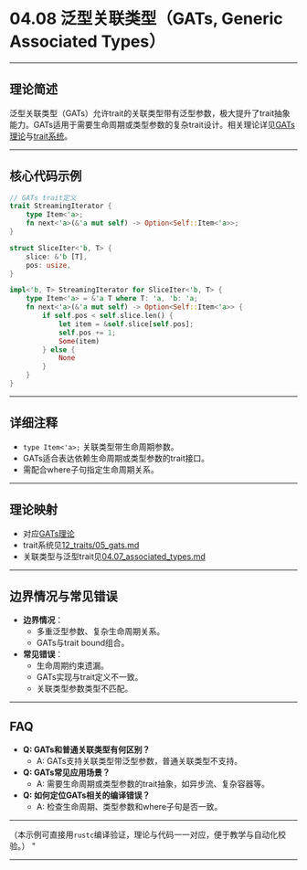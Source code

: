 ﻿# 04.08 泛型关联类型（GATs, Generic Associated Types）

---

## 理论简述

泛型关联类型（GATs）允许trait的关联类型带有泛型参数，极大提升了trait抽象能力。GATs适用于需要生命周期或类型参数的复杂trait设计。相关理论详见[GATs理论](../../04_generics/04_gats.md)与[trait系统](../../12_traits/05_gats.md)。

---

## 核心代码示例

```rust
// GATs trait定义
trait StreamingIterator {
    type Item<'a>;
    fn next<'a>(&'a mut self) -> Option<Self::Item<'a>>;
}

struct SliceIter<'b, T> {
    slice: &'b [T],
    pos: usize,
}

impl<'b, T> StreamingIterator for SliceIter<'b, T> {
    type Item<'a> = &'a T where T: 'a, 'b: 'a;
    fn next<'a>(&'a mut self) -> Option<Self::Item<'a>> {
        if self.pos < self.slice.len() {
            let item = &self.slice[self.pos];
            self.pos += 1;
            Some(item)
        } else {
            None
        }
    }
}
```

---

## 详细注释

- `type Item<'a>;` 关联类型带生命周期参数。
- GATs适合表达依赖生命周期或类型参数的trait接口。
- 需配合where子句指定生命周期关系。

---

## 理论映射

- 对应[GATs理论](../../04_generics/04_gats.md)
- trait系统见[12_traits/05_gats.md](../../12_traits/05_gats.md)
- 关联类型与泛型trait见[04.07_associated_types.md](./04.07_associated_types.md)

---

## 边界情况与常见错误

- **边界情况**：
  - 多重泛型参数、复杂生命周期关系。
  - GATs与trait bound组合。
- **常见错误**：
  - 生命周期约束遗漏。
  - GATs实现与trait定义不一致。
  - 关联类型参数类型不匹配。

---

## FAQ

- **Q: GATs和普通关联类型有何区别？**
  - A: GATs支持关联类型带泛型参数，普通关联类型不支持。
- **Q: GATs常见应用场景？**
  - A: 需要生命周期或类型参数的trait抽象，如异步流、复杂容器等。
- **Q: 如何定位GATs相关的编译错误？**
  - A: 检查生命周期、类型参数和where子句是否一致。

---

（本示例可直接用`rustc`编译验证，理论与代码一一对应，便于教学与自动化校验。）
"

---
